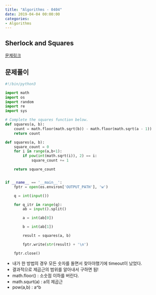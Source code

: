 ```yaml
---
title: "Algorithms - 0404"
date: 2019-04-04 00:00:00
categories:
- Algorithms
---
```


## Sherlock and Squares
[문제링크](https://www.hackerrank.com/challenges/sherlock-and-squares/problem)

## 문제풀이

```python
#!/bin/python3

import math
import os
import random
import re
import sys

# Complete the squares function below.
def squares(a, b):
    count = math.floor(math.sqrt(b)) - math.floor(math.sqrt(a - 1))
    return count

def squares(a, b):
    square_count = 0
    for i in range(a,b+1):
        if pow(int(math.sqrt(i)), 2) == i:
            square_count += 1

    return square_count


if __name__ == '__main__':
    fptr = open(os.environ['OUTPUT_PATH'], 'w')

    q = int(input())

    for q_itr in range(q):
        ab = input().split()

        a = int(ab[0])

        b = int(ab[1])

        result = squares(a, b)

        fptr.write(str(result) + '\n')

    fptr.close()

```

- 내가 한 방법의 경우 모든 숫자를 돌면서 찾아야했기에 timeout이 났었다.
- 결과적으로 제곱근의 범위를 알아내서 구하면 됨!
- math.floor() : 소숫점 이하를 버린다.
- math.squrt(a) : a의 제곱근
- pow(a,b) : a^b
